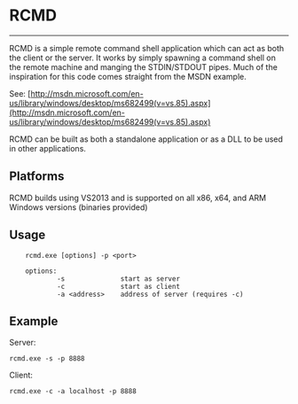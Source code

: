 # RCMD #

----------

RCMD is a simple remote command shell application which can act as both the client or the server. It works by simply spawning a command shell on the remote machine and manging the STDIN/STDOUT pipes. Much of the inspiration for this code comes straight from the MSDN example.

See: [http://msdn.microsoft.com/en-us/library/windows/desktop/ms682499(v=vs.85).aspx](http://msdn.microsoft.com/en-us/library/windows/desktop/ms682499(v=vs.85).aspx)

RCMD can be built as both a standalone application or as a DLL to be used in other applications.

## Platforms ##

RCMD builds using VS2013 and is supported on all x86, x64, and ARM Windows versions (binaries provided)

## Usage ##

        rcmd.exe [options] -p <port>

        options:
                -s              start as server
                -c              start as client
                -a <address>    address of server (requires -c)

## Example ##

Server:

    rcmd.exe -s -p 8888

Client:

    rcmd.exe -c -a localhost -p 8888